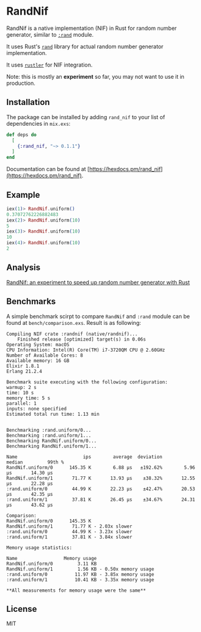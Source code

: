 # RandNif

RandNif is a native implementation (NIF) in Rust for random number generator, similar to [`:rand`](http://erlang.org/doc/man/rand.html) module.

It uses Rust's [`rand`](https://github.com/rust-random/rand) library for actual random number generator implementation.

It uses [`rustler`](https://github.com/hansihe/Rustler) for NIF integration.

Note: this is mostly an **experiment** so far, you may not want to use it in production.

## Installation

The package can be installed by adding `rand_nif` to your list of dependencies in `mix.exs`:

```elixir
def deps do
  [
    {:rand_nif, "~> 0.1.1"}
  ]
end
```

Documentation can be found at [https://hexdocs.pm/rand_nif](https://hexdocs.pm/rand_nif).

## Example

```elixir
iex(1)> RandNif.uniform()
0.37072762226882483
iex(2)> RandNif.uniform(10)
5
iex(3)> RandNif.uniform(10)
10
iex(4)> RandNif.uniform(10)
2
```

## Analysis

[RandNif: an experiment to speed up random number generator with Rust](https://elixirforum.com/t/randnif-an-experiment-to-speed-up-random-number-generator-with-rust/20395)

## Benchmarks

A simple benchmark scirpt to compare `RandNif` and `:rand` module can be found at `bench/comparison.exs`. Result is as following:

```
Compiling NIF crate :randnif (native/randnif)...
    Finished release [optimized] target(s) in 0.06s
Operating System: macOS
CPU Information: Intel(R) Core(TM) i7-3720QM CPU @ 2.60GHz
Number of Available Cores: 8
Available memory: 16 GB
Elixir 1.8.1
Erlang 21.2.4

Benchmark suite executing with the following configuration:
warmup: 2 s
time: 10 s
memory time: 5 s
parallel: 1
inputs: none specified
Estimated total run time: 1.13 min


Benchmarking :rand.uniform/0...
Benchmarking :rand.uniform/1...
Benchmarking RandNif.uniform/0...
Benchmarking RandNif.uniform/1...

Name                        ips        average  deviation         median         99th %
RandNif.uniform/0      145.35 K        6.88 μs   ±192.62%        5.96 μs       14.30 μs
RandNif.uniform/1       71.77 K       13.93 μs    ±38.32%       12.55 μs       22.28 μs
:rand.uniform/0         44.99 K       22.23 μs    ±42.47%       20.53 μs       42.35 μs
:rand.uniform/1         37.81 K       26.45 μs    ±34.67%       24.31 μs       43.62 μs

Comparison:
RandNif.uniform/0      145.35 K
RandNif.uniform/1       71.77 K - 2.03x slower
:rand.uniform/0         44.99 K - 3.23x slower
:rand.uniform/1         37.81 K - 3.84x slower

Memory usage statistics:

Name                 Memory usage
RandNif.uniform/0         3.11 KB
RandNif.uniform/1         1.56 KB - 0.50x memory usage
:rand.uniform/0          11.97 KB - 3.85x memory usage
:rand.uniform/1          10.41 KB - 3.35x memory usage

**All measurements for memory usage were the same**
```

## License

MIT
